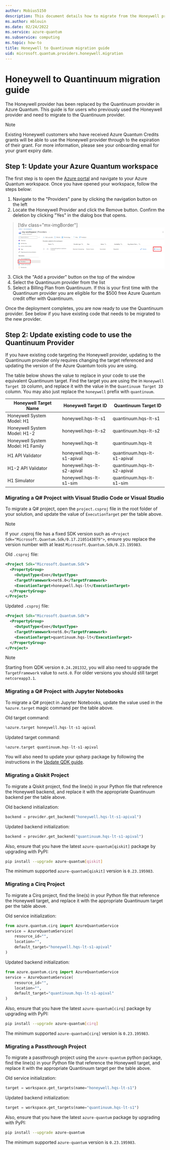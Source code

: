 ```yaml
---
author: Mobius5150
description: This document details how to migrate from the Honeywell provide to the Quantinuum provider.
ms.author: mblouin
ms.date: 02/24/2022
ms.service: azure-quantum
ms.subservice: computing
ms.topic: how-to
title: Honeywell to Quantinuum migration guide
uid: microsoft.quantum.providers.honeywell.migration
---
```


# Honeywell to Quantinuum migration guide

The Honeywell provider has been replaced by the Quantinuum provider in Azure Quantum. This guide is for users who previously used the Honeywell provider and need to migrate to the Quantinuum provider.

> [!Note]
> Existing Honeywell customers who have received Azure Quantum Credits grants will be able to use the Honeywell provider through to the expiration of their grant. For more information, please see your onboarding email for your grant expiry date.

## Step 1: Update your Azure Quantum workspace

The first step is to open the [Azure portal](https://portal.azure.com) and navigate to your Azure Quantum workspace. Once you have opened your workspace, follow the steps below:

1. Navigate to the "Providers" pane by clicking the navigation button on the left
2. Locate the Honeywell Provider and click the Remove button. Confirm the deletion by clicking "Yes" in the dialog box that opens.

  > [!div class="mx-imgBorder"]
  > ![The Providers pane with the old Honeywell provider](./media/honeywell-migration/honeywell-migration-remove-provider.png)

3. Click the "Add a provider" button on the top of the window
4. Select the Quantinuum provider from the list
5. Select a Billing Plan from Quantinuum. If this is your first time with the Quantinuum provider you are eligible for the $500 free Azure Quantum credit offer with Quantinuum.

Once the deployment completes, you are now ready to use the Quantinuum provider. See below if you have existing code that needs to be migrated to the new provider.

## Step 2: Update existing code to use the Quantinuum Provider

If you have existing code targeting the Honeywell provider, updating to the Quantinuum provider only requires changing the target referenced and updating the version of the Azure Quantum tools you are using.

The table below shows the value to replace in your code to use the equivalent Quantinuum target. Find the target you are using the in `Honeywell Target ID` column, and replace it with the value in the `Quantinuum Target ID` column. You may also just replace the `honeywell` prefix with `quantinuum`.

| Honeywell Target Name | Honeywell Target ID | Quantinuum Target ID |
|-----------------------|---------------------|----------------------|
| Honeywell System Model: H1        | honeywell.hqs-lt-s1        | quantinuum.hqs-lt-s1        |
| Honeywell System Model: H1-2      | honeywell.hqs-lt-s2        | quantinuum.hqs-lt-s2        |
| Honeywell System Model: H1 Family | honeywell.hqs-lt           | quantinuum.hqs-lt           |
| H1 API Validator                  | honeywell.hqs-lt-s1-apival | quantinuum.hqs-lt-s1-apival |
| H1-2 API Validator                | honeywell.hqs-lt-s2-apival | quantinuum.hqs-lt-s2-apival |
| H1 Simulator                      | honeywell.hqs-lt-s1-sim    | quantinuum.hqs-lt-s1-sim    |

### Migrating a Q# Project with Visual Studio Code or Visual Studio
To migrate a Q# project, open the `project.csproj` file in the root folder of your solution, and update the value of `ExecutionTarget` per the table above.

> [!Note]
> If your .csproj file has a fixed SDK version such as `<Project Sdk="Microsoft.Quantum.Sdk/0.17.2105143879">`, ensure you replace the version number with at least `Microsoft.Quantum.Sdk/0.23.195983`.

Old `.csproj` file:
```xml
<Project Sdk="Microsoft.Quantum.Sdk">
  <PropertyGroup>
    <OutputType>Exe</OutputType>
    <TargetFramework>net6.0</TargetFramework>
    <ExecutionTarget>honeywell.hqs-lt</ExecutionTarget>
  </PropertyGroup>
</Project>
```

Updated `.csproj` file:
```xml
<Project Sdk="Microsoft.Quantum.Sdk">
  <PropertyGroup>
    <OutputType>Exe</OutputType>
    <TargetFramework>net6.0</TargetFramework>
    <ExecutionTarget>quantinuum.hqs-lt</ExecutionTarget>
  </PropertyGroup>
</Project>
```

> [!Note]
> Starting from QDK version `0.24.201332`, you will also need to upgrade the `TargetFramework` value to `net6.0`. For older versions you should still target `netcoreapp3.1`.

### Migrating a Q# Project with Jupyter Notebooks
To migrate a Q# project in Jupyter Notebooks, update the value used in the `%azure.target` magic command per the table above.

Old target command:
```py
%azure.target honeywell.hqs-lt-s1-apival
```

Updated target command:
```py
%azure.target quantinuum.hqs-lt-s1-apival
```

You will also need to update your qsharp package by following the instructions in the [Update QDK guide](xref:microsoft.quantum.update-qdk).

### Migrating a Qiskit Project
To migrate a Qiskit project, find the line(s) in your Python file that reference the Honeywell backend, and replace it with the appropriate Quantinuum backend per the table above.

Old backend initialization:
```python
backend = provider.get_backend("honeywell.hqs-lt-s1-apival")
```

Updated backend initialization:
```python
backend = provider.get_backend("quantinuum.hqs-lt-s1-apival")
```

Also, ensure that you have the latest `azure-quantum[qiskit]` package by upgrading with PyPI:
```bash
pip install --upgrade azure-quantum[qiskit]
```

The minimum supported `azure-quantum[qiskit]` version is `0.23.195983`.

### Migrating a Cirq Project
To migrate a Cirq project, find the line(s) in your Python file that reference the Honeywell target, and replace it with the appropriate Quantinuum target per the table above.

Old service initialization:
```python
from azure.quantum.cirq import AzureQuantumService
service = AzureQuantumService(
    resource_id="",
    location="",
    default_target="honeywell.hqs-lt-s1-apival"
)
```

Updated backend initialization:
```python
from azure.quantum.cirq import AzureQuantumService
service = AzureQuantumService(
    resource_id="",
    location="",
    default_target="quantinuum.hqs-lt-s1-apival"
)
```

Also, ensure that you have the latest `azure-quantum[cirq]` package by upgrading with PyPI:
```bash
pip install --upgrade azure-quantum[cirq]
```

The minimum supported `azure-quantum[cirq]` version is `0.23.195983`.

### Migrating a Passthrough Project
To migrate a passthrough project using the `azure-quantum` python package, find the line(s) in your Python file that reference the Honeywell target, and replace it with the appropriate Quantinuum target per the table above.

Old service initialization:
```python
target = workspace.get_targets(name="honeywell.hqs-lt-s1")
```

Updated backend initialization:
```python
target = workspace.get_targets(name="quantinuum.hqs-lt-s1")
```

Also, ensure that you have the latest `azure-quantum` package by upgrading with PyPI:
```bash
pip install --upgrade azure-quantum
```

The minimum supported `azure-quantum` version is `0.23.195983`.
